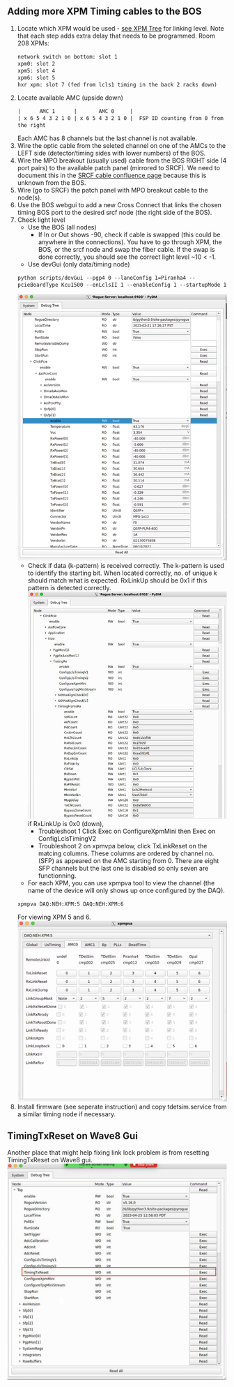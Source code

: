 ## Adding more XPM Timing cables to the BOS
1. Locate which XPM would be used - [see XPM Tree](https://confluence.slac.stanford.edu/display/PSDMInternal/Debugging+DAQ#DebuggingDAQ-XPM) for linking level. Note that each step adds extra delay that needs to be programmed. Room 208 XPMs:
   ```
   network switch on bottom: slot 1
   xpm0: slot 2
   xpm5: slot 4
   xpm6: slot 5
   hxr xpm: slot 7 (fed from lcls1 timing in the back 2 racks down)
   ```
2. Locate available AMC (upside down)
   ```
   |      AMC 1      |       AMC 0     |
   | x 6 5 4 3 2 1 0 | x 6 5 4 3 2 1 0 |  FSP ID counting from 0 from the right
   ```
   Each AMC has 8 channels but the last channel is not available.
3. Wire the optic cable from the seleted channel on one of the AMCs to the LEFT side (detector/timing sides with lower numbers) of the BOS.
4. Wire the MPO breakout (usually used) cable from the BOS RIGHT side (4 port pairs) to the available patch panel (mirrored to SRCF). We need to document this in the [SRCF cable confluence page](https://confluence.slac.stanford.edu/display/PSDMInternal/SRCF+Fiber+Cabling) because this is unknown from the BOS. 
5. Wire (go to SRCF) the patch panel with MPO breakout cable to the node(s). 
6. Use the BOS webgui to add a new Cross Connect that links the chosen timing BOS port to the desired srcf node (the right side of the BOS). 
7. Check light level
    * Use the BOS (all nodes)
      * If In or Out shows -90, check if cable is swapped (this could be anywhere in the connections). You have to go through XPM, the BOS, or the srcf node and swap the fiber cable. If the swap is done correctly, you should see the correct light level ~10 < -1.
    * Use devGui (only data/timing node) 
   ```
   python scripts/devGui --pgp4 0 --laneConfig 1=Piranha4 --pcieBoardType Kcu1500 --enLclsII 1 --enableConfig 1 --startupMode 1
   ```
   ![devgui check timing signal](/psdaq/images/03_devgui_timing_signal.png)
    * Check if data (k-pattern) is received correctly. The k-pattern is used to identify the starting bit. When located correctly, no. of unique k should match what is expected. RxLinkUp should be 0x1 if this pattern is detected correctly.
   ![devgui debugtree check RxLinkUp](/psdaq/images/03_devgui_debugtree_RxLinkUp.png)
   if RxLinkUp is 0x0 (down),
      * Troubleshoot 1 Click Exec on ConfigureXpmMini then Exec on ConfigLclsTimingV2
      * Troubleshoot 2 on xpmvpa below, click TxLinkReset on the matcing columns. These columns are ordered by channel no. (SFP) as appeared on the AMC starting from 0. There are eight SFP channels but the last one is disabled so only seven are functionning.
    * For each XPM, you can use xpmpva tool to view the channel (the name of the device will only shows up once configured by the DAQ).
   ```
   xpmpva DAQ:NEH:XPM:5 DAQ:NEH:XPM:6
   ```
   For viewing XPM 5 and 6.
   ![example of xpmvpa tool](/psdaq/images/ex-xpmvpa_xpm5_amc0.png)
8. Install firmware (see seperate instruction) and copy tdetsim.service from a similar timing node if necessary. 

## TimingTxReset on Wave8 Gui
Another place that might help fixing link lock problem is from resetting TimingTxReset on Wave8 gui.
![wave8_gui_TimingTxReset](/psdaq/images/wave8_gui_TimingTxReset.png)
